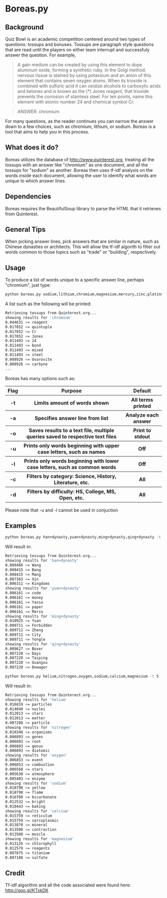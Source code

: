 Boreas.py
=========


Background
----------
  Quiz Bowl is an academic competition centered around two types of questions: tossups and bonuses. Tossups are paragraph style questions that are read until the players on either team interrupt and successfuly answer the question. For example,

  > A gain medium can be created by using this element to dope aluminum oxide, forming a synthetic ruby. In the Golgi method, nervous tissue is stained by using potassium and an anion of this element that contains seven oxygen atoms. When its trioxide is combined with sulfuric acid it can oxidize alcohols to carboxylic acids and ketones and is known as the (*) Jones reagent, that trioxide prevents the corrosion of stainless steel. For ten points, name this element with atomic number 24 and chemical symbol Cr.

  >ANSWER: chromium

For many questions, as the reader continues you can narrow the answer down to a few choices, such as chromium, lithium, or sodium. Boreas is a tool that aims to help you in this process.

What does it do?
----

Boreas utilizes the database of http://www.quinterest.org, treating all the tossups with an answer like "chromium" as one document, and all the tossups for "sodium" as another. Boreas then uses tf-idf analysis on the words inside each document, allowing the user to identify what words are unique to which answer lines.

Dependencies
-----------

Boreas requires the BeautifulSoup library to parse the HTML that it retrieves from Quinterest.

General Tips
------------
When picking answer lines, pick answers that are similar in nature, such as Chinese dynasties or architects. This will allow the tf-idf algorith to filter out words common to those topics such as "trade" or "building", respectively.

Usage
--------------

To produce a list of words unique to a specific answer line, perhaps "chromium", just type:

```sh
python boreas.py sodium,lithium,chromium,magnesium,mercury,zinc,platinum -a chromium
```
A list such as the following will be printed:

```sh
Retrieving tossups from Quinterest.org...
showing results for 'chromium'
0.044631 <= reagent
0.017852 <= quintuple
0.017852 <= Cr
0.017852 <= Jones
0.011493 <= 24
0.011493 <= bond
0.011493 <= mixed
0.011493 <= steel
0.008926 <= Uvarovite
0.008926 <= carbyne
...
```
Boreas has many options such as:
<table cellspacing="0">
    <tr>
        <th>Flag</th>
        <th>Purpose</th>
        <th>Default</th>
    </tr>
    <tr>
        <th>-t</th>
        <th>Limits amount of words shown</th>
        <th>All terms printed</th>
    </tr>
    <tr>
        <th>-a</th>
        <th>Specifies answer line from list</th>
        <th>Analyze each answer</th>
    </tr>
    <tr>
        <th>-o</th>
        <th>Saves results to a text file, multiple queries saved to respective
        text files</th>
        <th>Print to stdout</th>
    </tr>
    <tr>
        <th>-u</th>
        <th>Prints only words beginning with upper case letters, such as names</th>
        <th>Off</th>
    </tr>
    <tr>
        <th>-l</th>
        <th>Prints only words beginning with lower case letters, such as common
        words</th>
        <th>Off</th>
    </tr>
    <tr>
        <th>-c</th>
        <th>Filters by category: Science, History, Literature, etc.</th>
        <th>All</th>
    </tr>
    <tr>
        <th>-d</th>
        <th>Filters by difficulty: HS, College, MS, Open, etc.</th>
        <th>All</th>
    </tr>
</table>

Please note that -u and -l cannot be used in conjuction

Examples
--------

```sh
python boreas.py han+dynasty,yuan+dynasty,ming+dynasty,qing+dynasty -t 5
```
Will result in:

```sh
Retrieving tossups from Quinterest.org...
showing results for 'han+dynasty'
0.009466 <= Wang
0.008415 <= Bang
0.008415 <= Mang
0.007363 <= Xin
0.006311 <= Kingdoms
showing results for 'yuan+dynasty'
0.006161 <= code
0.006161 <= money
0.006161 <= Yassa
0.006161 <= paper
0.006161 <= Marco
showing results for 'ming+dynasty'
0.010925 <= Yuan
0.009711 <= Forbidden
0.009711 <= Zheng
0.009711 <= City
0.009711 <= Yongle
showing results for 'qing+dynasty'
0.009627 <= Boxer
0.007220 <= Days
0.007220 <= Taiping
0.007220 <= Guangxu
0.007220 <= Dowager
```

```sh
python boreas.py helium,nitrogen,oxygen,sodium,calcium,magnesium -t 5 -l
```
Will result in:

```sh
Retrieving tossups from Quinterest.org...
showing results for 'helium'
0.016819 <= particles
0.014040 <= nuclei
0.012013 <= stars
0.012013 <= matter
0.007208 <= particle
showing results for 'nitrogen'
0.010340 <= organisms
0.006893 <= genes
0.006893 <= root
0.006893 <= genus
0.006893 <= diatomic
showing results for 'oxygen'
0.006853 <= event
0.006853 <= combustion
0.006568 <= stars
0.005630 <= atmosphere
0.005483 <= enzyme
showing results for 'sodium'
0.018798 <= yellow
0.018798 <= flame
0.016709 <= bicarbonate
0.012532 <= bright
0.010443 <= baking
showing results for 'calcium'
0.015759 <= reticulum
0.015759 <= sarcoplasmic
0.013870 <= mineral
0.013508 <= contraction
0.013508 <= muscle
showing results for 'magnesium'
0.013126 <= chlorophyll
0.012579 <= reagents
0.007875 <= titanium
0.007188 <= sulfate
```

Credit
------

Tf-idf algorithm and all the code associated were found here: http://goo.gl/KTxkDK

